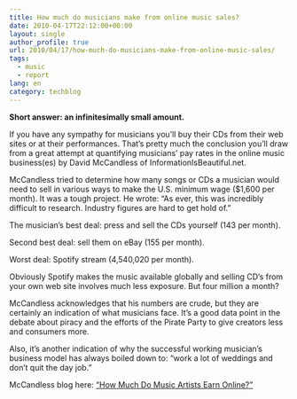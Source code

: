 ```yaml
---
title: How much do musicians make from online music sales?
date: 2010-04-17T22:12:00+00:00
layout: single
author_profile: true
url: 2010/04/17/how-much-do-musicians-make-from-online-music-sales/
tags:
  - music
  - report
lang: en
category: techblog
---
```

**Short answer: an infinitesimally small amount.**

If you have any sympathy for musicians you’ll buy their CDs from their web sites or at their performances. That’s pretty much the conclusion you’ll draw from a great attempt at quantifying musicians’ pay rates in the online music business(es) by David McCandless of InformationIsBeautiful.net.

McCandless tried to determine how many songs or CDs a musician would need to sell in various ways to make the U.S. minimum wage ($1,600 per month). It was a tough project. He wrote: “As ever, this was incredibly difficult to research. Industry figures are hard to get hold of.”

The musician’s best deal: press and sell the CDs yourself (143 per month).

Second best deal: sell them on eBay (155 per month).

Worst deal: Spotify stream (4,540,020 per month).

Obviously Spotify makes the music available globally and selling CD’s from your own web site involves much less exposure. But four million a month?

McCandless acknowledges that his numbers are crude, but they are certainly an indication of what musicians face. It’s a good data point in the debate about piracy and the efforts of the Pirate Party to give creators less and consumers more.

Also, it’s another indication of why the successful working musician’s business model has always boiled down to: “work a lot of weddings and don’t quit the day job.”

McCandless blog here: [“How Much Do Music Artists Earn Online?”](http://www.informationisbeautiful.net/2010/how-much-do-music-artists-earn-online/)